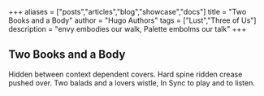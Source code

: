 +++
aliases = ["posts","articles","blog","showcase","docs"]
title = "Two Books and a Body"
author = "Hugo Authors"
tags = ["Lust","Three of Us"]
description = "envy embodies our walk, Palette embolms our talk"
+++

## Two Books and a Body

Hidden between context dependent covers. 
Hard spine ridden crease pushed over. 
Two balads and a lovers wistle, 
In Sync to play and to listen. 

